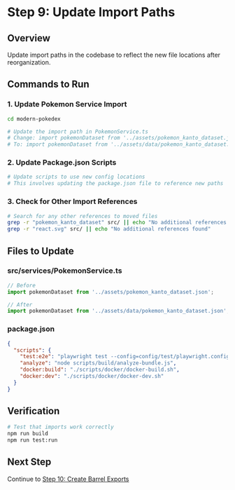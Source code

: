 # Step 9: Update Import Paths

## Overview
Update import paths in the codebase to reflect the new file locations after reorganization.

## Commands to Run

### 1. Update Pokemon Service Import
```bash
cd modern-pokedex

# Update the import path in PokemonService.ts
# Change: import pokemonDataset from '../assets/pokemon_kanto_dataset.json';
# To: import pokemonDataset from '../assets/data/pokemon_kanto_dataset.json';
```

### 2. Update Package.json Scripts
```bash
# Update scripts to use new config locations
# This involves updating the package.json file to reference new paths
```

### 3. Check for Other Import References
```bash
# Search for any other references to moved files
grep -r "pokemon_kanto_dataset" src/ || echo "No additional references found"
grep -r "react.svg" src/ || echo "No additional references found"
```

## Files to Update

### src/services/PokemonService.ts
```typescript
// Before
import pokemonDataset from '../assets/pokemon_kanto_dataset.json';

// After  
import pokemonDataset from '../assets/data/pokemon_kanto_dataset.json';
```

### package.json
```json
{
  "scripts": {
    "test:e2e": "playwright test --config=config/test/playwright.config.ts",
    "analyze": "node scripts/build/analyze-bundle.js",
    "docker:build": "./scripts/docker/docker-build.sh",
    "docker:dev": "./scripts/docker/docker-dev.sh"
  }
}
```

## Verification
```bash
# Test that imports work correctly
npm run build
npm run test:run
```

## Next Step
Continue to [Step 10: Create Barrel Exports](10-create-barrel-exports.md)